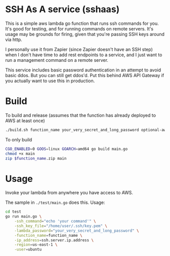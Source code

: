 # SSH As A service (sshaas)

This is a simple aws lambda go function that runs ssh commands for you. It's good for testing, and for running commands on remote servers. It's usage may be grounds for firing, given that you're passing SSH keys around via http. 

I personally use it from Zapier (since Zapier doesn't have an SSH step) when I don't have time to add rest endpoints to a service, and I just want to run a management command on a remote server.

This service includes basic password authentication in an attempt to avoid basic  ddos. But you can still get ddos'd. Put this behind AWS API Gateway if you actually want to use this in production.

# Build

To build and release (assumes that the function has already deployed to AWS at least once)
```bash
./build.sh function_name your_very_secret_and_long_password optional-aws-region
```

To only build
```bash
CGO_ENABLED=0 GOOS=linux GOARCH=amd64 go build main.go 
chmod +x main
zip $function_name.zip main
```


# Usage
Invoke your lambda from anywhere you have access to AWS.

The sample in `./test/main.go` does this. Usage:

```bash
cd test
go run main.go \
    -ssh_command="echo 'your command'" \
    -ssh_key_file="/home/user/.ssh/key.pem" \
    -lambda_password="your_very_secret_and_long_password" \
    -function_name=function_name \
    -ip_address=ssh.server.ip.address \
    -region=us-east-1 \
    -user=ubuntu
```